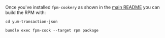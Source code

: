 
Once you've installed `fpm-cookery` as shown in the
[main README](https://github.com/deanwilson/unixdaemon-fpm-cookery-recipes/blob/master/README.md)
you can build the RPM with:

    cd yum-transaction-json

    bundle exec fpm-cook --target rpm package
